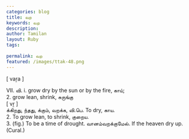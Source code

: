 ```yaml
---
categories: blog
title: வற
keywords: வற
description: 
author: Tamilan
layout: Ruby
tags: 
 
permalink: வற
featured: /images/ttak-48.png
---
```

  
[ vaṟa ]  
  
VII. வி. i. grow dry by the sun or by the fire, காய்;   
2. grow lean, shrink, சுருங்கு  
[ vṟ ]  
க்கிறது, ந்தது, க்கும், வறக்க, வி.பெ. To dry, காய.   
2. To grow lean, to shrink, குறைய.   
3. (fig.) To be a time of drought. வானம்வறக்குமேல். If the heaven dry up. (Cural.)
